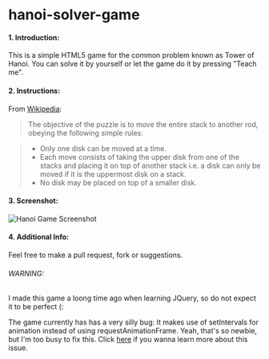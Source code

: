 hanoi-solver-game
=================

#### 1. Introduction:

This is a simple HTML5 game for the common problem known as Tower of Hanoi. You can solve it by yourself or let the game do it by pressing "Teach me".

#### 2. Instructions:

From [Wikipedia](https://en.wikipedia.org/wiki/Tower_of_Hanoi):

> The objective of the puzzle is to move the entire stack to another rod, obeying the following simple rules:

> * Only one disk can be moved at a time.
> * Each move consists of taking the upper disk from one of the stacks and placing it on top of another stack i.e. a disk can only be moved if it is the uppermost disk on a stack.
> * No disk may be placed on top of a smaller disk.

#### 3. Screenshot:

![Hanoi Game Screenshot](http://i.imgur.com/dLbrWIV.png)

#### 4. Additional Info:

Feel free to make a pull request, fork or suggestions.

###### WARNING:

I made this game a loong time ago when learning JQuery, so do not expect it to be perfect (:

The game currently has has a very silly bug: It makes use of setIntervals for animation instead of using requestAnimationFrame. Yeah, that's so newbie, but I'm too busy to fix this. Click [here](http://creativejs.com/resources/requestanimationframe/) if you wanna learn more about this issue.
